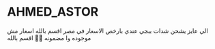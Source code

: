 # AHMED_ASTOR
الي عايز يشحن شدات ببجي عندي بارخص الاسعار في مصر اقسم بالله اسعار مش موجوده وا مضمونه 💯💯 اقسم بالله
